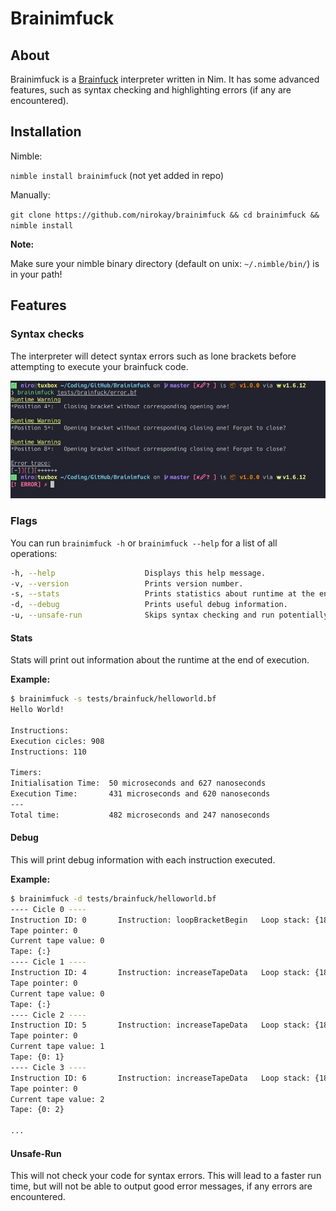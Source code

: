 # Brainimfuck

## About

Brainimfuck is a [Brainfuck](https://wikipedia.org/wiki/Brainfuck) interpreter written in Nim. It has some advanced features, such as syntax checking and highlighting errors (if any are encountered).

## Installation

Nimble:

`nimble install brainimfuck` (not yet added in repo)

Manually:

`git clone https://github.com/nirokay/brainimfuck && cd brainimfuck && nimble install`

**Note:**

Make sure your nimble binary directory (default on unix: `~/.nimble/bin/`) is in your path!

## Features

### Syntax checks

The interpreter will detect syntax errors such as lone brackets before attempting to execute your brainfuck code.

![Example of a syntax error message](./.github/error_msg.jpg)

### Flags

You can run `brainimfuck -h` or `brainimfuck --help` for a list of all operations:

```bash
-h, --help                    Displays this help message.
-v, --version                 Prints version number.
-s, --stats                   Prints statistics about runtime at the end of the execution.
-d, --debug                   Prints useful debug information.
-u, --unsafe-run              Skips syntax checking and run potentially unsafe/incorrect code.
```

#### Stats

Stats will print out information about the runtime at the end of execution.

**Example:**

```bash
$ brainimfuck -s tests/brainfuck/helloworld.bf
Hello World!

Instructions:
Execution cicles: 908
Instructions: 110

Timers:
Initialisation Time:  50 microseconds and 627 nanoseconds
Execution Time:       431 microseconds and 620 nanoseconds
---
Total time:           482 microseconds and 247 nanoseconds
```

#### Debug

This will print debug information with each instruction executed.

**Example:**

```bash
$ brainimfuck -d tests/brainfuck/helloworld.bf
---- Cicle 0 ---- 
Instruction ID: 0       Instruction: loopBracketBegin   Loop stack: {18: 37, 0: 3, 47: 49, 12: 52}
Tape pointer: 0
Current tape value: 0
Tape: {:}
---- Cicle 1 ---- 
Instruction ID: 4       Instruction: increaseTapeData   Loop stack: {18: 37, 0: 3, 47: 49, 12: 52}
Tape pointer: 0
Current tape value: 0
Tape: {:}
---- Cicle 2 ---- 
Instruction ID: 5       Instruction: increaseTapeData   Loop stack: {18: 37, 0: 3, 47: 49, 12: 52}
Tape pointer: 0
Current tape value: 1
Tape: {0: 1}
---- Cicle 3 ---- 
Instruction ID: 6       Instruction: increaseTapeData   Loop stack: {18: 37, 0: 3, 47: 49, 12: 52}
Tape pointer: 0
Current tape value: 2
Tape: {0: 2}

...
```

#### Unsafe-Run

This will not check your code for syntax errors. This will lead to a faster run time, but will not be able to output good error messages, if any errors are encountered.
